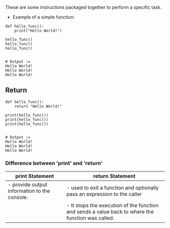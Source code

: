 These are some instructions packaged together to perform a specific task.
- Example of a simple function:
```
def hello_func():
	print("Hello World!")

hello_func()
hello_func()
hello_func()


# Output := 
Hello World!
Hello World!
Hello World!
```

## Return


```
def hello_func():
	return "Hello World!"

print(hello_func())
print(hello_func())
print(hello_func())


# Output := 
Hello World!
Hello World!
Hello World!
```


### Difference between 'print' and 'return'

| print Statement                              | return Statement                                                                                  |
| -------------------------------------------- | ------------------------------------------------------------------------------------------------- |
| - provide output information to the console. | - used to exit a function and optionally pass an expression to the caller                         |
|                                              | - It stops the execution of the function and sends a value back to where the function was called. |

